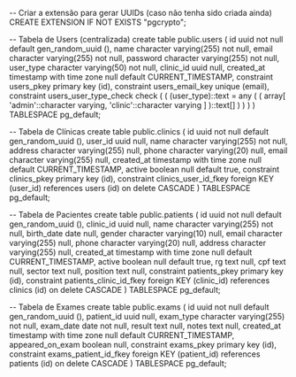-- Criar a extensão para gerar UUIDs (caso não tenha sido criada ainda)
CREATE EXTENSION IF NOT EXISTS "pgcrypto";

-- Tabela de Users (centralizada)
create table public.users (
id uuid not null default gen_random_uuid (),
name character varying(255) not null,
email character varying(255) not null,
password character varying(255) not null,
user_type character varying(50) not null,
clinic_id uuid null,
created_at timestamp with time zone null default CURRENT_TIMESTAMP,
constraint users_pkey primary key (id),
constraint users_email_key unique (email),
constraint users_user_type_check check (
(
(user_type)::text = any (
(
array[
'admin'::character varying,
'clinic'::character varying
]
)::text[]
)
)
)
) TABLESPACE pg_default;

-- Tabela de Clínicas
create table public.clinics (
id uuid not null default gen_random_uuid (),
user_id uuid null,
name character varying(255) not null,
address character varying(255) null,
phone character varying(20) null,
email character varying(255) null,
created_at timestamp with time zone null default CURRENT_TIMESTAMP,
active boolean null default true,
constraint clinics_pkey primary key (id),
constraint clinics_user_id_fkey foreign KEY (user_id) references users (id) on delete CASCADE
) TABLESPACE pg_default;

-- Tabela de Pacientes
create table public.patients (
id uuid not null default gen_random_uuid (),
clinic_id uuid null,
name character varying(255) not null,
birth_date date null,
gender character varying(10) null,
email character varying(255) null,
phone character varying(20) null,
address character varying(255) null,
created_at timestamp with time zone null default CURRENT_TIMESTAMP,
active boolean null default true,
rg text null,
cpf text null,
sector text null,
position text null,
constraint patients_pkey primary key (id),
constraint patients_clinic_id_fkey foreign KEY (clinic_id) references clinics (id) on delete CASCADE
) TABLESPACE pg_default;

-- Tabela de Exames
create table public.exams (
id uuid not null default gen_random_uuid (),
patient_id uuid null,
exam_type character varying(255) not null,
exam_date date not null,
result text null,
notes text null,
created_at timestamp with time zone null default CURRENT_TIMESTAMP,
appeared_on_exam boolean null,
constraint exams_pkey primary key (id),
constraint exams_patient_id_fkey foreign KEY (patient_id) references patients (id) on delete CASCADE
) TABLESPACE pg_default;
